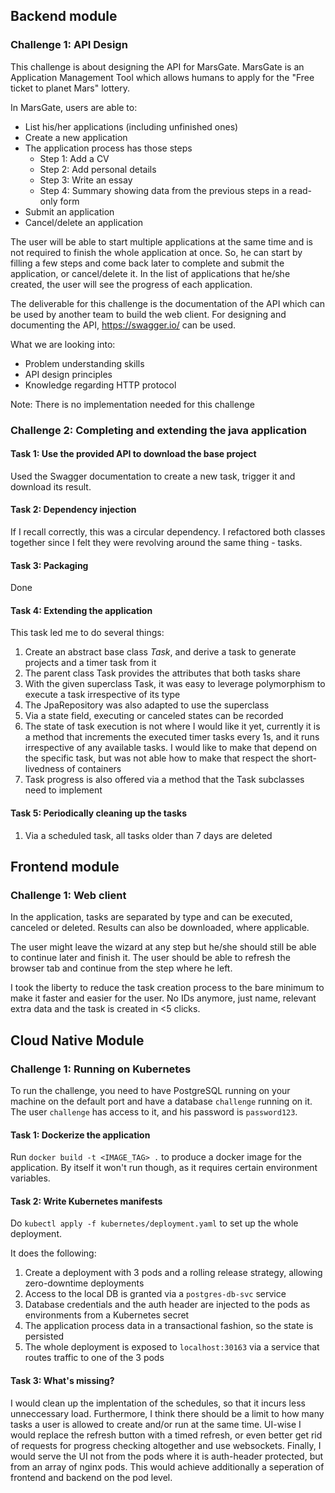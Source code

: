 ## Backend module

### Challenge 1: API Design

This challenge is about designing the API for MarsGate. MarsGate is an Application Management Tool which allows humans to apply for the "Free ticket to planet Mars" lottery.

In MarsGate, users are able to:
- List his/her applications (including unfinished ones)
- Create a new application
- The application process has those steps
    - Step 1: Add a CV
    - Step 2: Add personal details
    - Step 3: Write an essay
    - Step 4: Summary showing data from the previous steps in a read-only form
- Submit an application
- Cancel/delete an application

The user will be able to start multiple applications at the same time and is not required to finish the whole application at once. So, he can start by filling a few steps and come back later to complete and submit the application, or cancel/delete it. In the list of applications that he/she created, the user will see the progress of each application.

The deliverable for this challenge is the documentation of the API which can be used by another team to build the web client. For designing and documenting the API, https://swagger.io/ can be used.

What we are looking into:
- Problem understanding skills
- API design principles
- Knowledge regarding HTTP protocol

Note: There is no implementation needed for this challenge

### Challenge 2: Completing and extending the java application

#### Task 1: Use the provided API to download the base project
Used the Swagger documentation to create a new task, trigger it and download its result.

#### Task 2: Dependency injection
If I recall correctly, this was a circular dependency.
I refactored both classes together since I felt they were revolving around the same thing - tasks.

#### Task 3: Packaging
Done

#### Task 4: Extending the application
This task led me to do several things:
1. Create an abstract base class _Task_, and derive a task to generate projects and a timer task from it
2. The parent class Task provides the attributes that both tasks share
3. With the given superclass Task, it was easy to leverage polymorphism to execute a task irrespective of its type
4. The JpaRepository was also adapted to use the superclass
4. Via a state field, executing or canceled states can be recorded
4. The state of task execution is not where I would like it yet, currently it is a method that increments
the executed timer tasks every 1s, and it runs irrespective of any available tasks.
I would like to make that depend on the specific task, but was not able how to make that respect the short-livedness of containers
4. Task progress is also offered via a method that the Task subclasses need to implement

#### Task 5: Periodically cleaning up the tasks
1. Via a scheduled task, all tasks older than 7 days are deleted

## Frontend module
### Challenge 1: Web client

In the application, tasks are separated by type and can be executed, canceled or deleted.
Results can also be downloaded, where applicable.

The user might leave the wizard at any step but he/she should still be able to continue later and finish it. The user should be able to refresh the browser tab and continue from the step where he left.

I took the liberty to reduce the task creation process to the bare minimum
to make it faster and easier for the user. No IDs anymore,
just name, relevant extra data and the task is created in <5 clicks.

## Cloud Native Module
### Challenge 1: Running on Kubernetes
To run the challenge, you need to have PostgreSQL running on your machine on the default port
and have a database ``challenge`` running on it. The user `challenge` has access to it,
and his password is `password123`. 

#### Task 1: Dockerize the application
Run `docker build -t <IMAGE_TAG> .`  to produce a docker image for the application.
By itself it won't run though, as it requires certain environment variables. 

#### Task 2: Write Kubernetes manifests
Do `kubectl apply -f kubernetes/deployment.yaml` to set up the whole deployment.

It does the following:
1. Create a deployment with 3 pods and a rolling release strategy, allowing zero-downtime deployments
2. Access to the local DB is granted via a `postgres-db-svc` service
3. Database credentials and the auth header are injected to the pods as environments from a Kubernetes secret
4. The application process data in a transactional fashion, so the state is persisted
5. The whole deployment is exposed to `localhost:30163` via a service that routes traffic to one of the 3 pods

#### Task 3: What's missing?
I would clean up the implentation of the schedules, so that it incurs less unneccessary load.
Furthermore, I think there should be a limit to how many tasks a user is allowed to create
and/or run at the same time. UI-wise I would replace the refresh button with a timed refresh,
or even better get rid of requests for progress checking altogether and use websockets.
Finally, I would serve the UI not from the pods where it is auth-header protected,
but from an array of nginx pods.
This would achieve additionally a seperation of frontend and backend on the pod level.